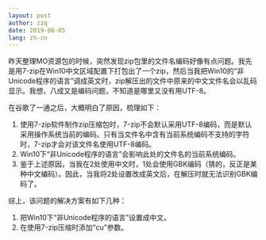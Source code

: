 ```yaml
---
layout: post
author: zzq
date: 2019-08-05
lang: zh-cn
---
```


昨天整理MO资源包的时候，突然发现zip包里的文件名编码好像有点问题。我先是用7-zip在Win10中文区域配置下打包出了一个zip，然后当我把Win10的“非Unicode程序的语言”调成英文时，zip解压出的文件中原来的中文文件名会以乱码显示。我想，八成又是编码问题，不知道是哪里又没有用UTF-8。

在谷歌了一通之后，大概明白了原因，梳理如下：
1. 使用7-zip软件制作zip压缩包时，7-zip不会默认采用UTF-8编码，而是默认采用操作系统当前的编码。只有当文件名中含有当前系统编码不支持的字符时，7-zip才会对该文件名使用UTF-8编码。
2. Win10下“非Unicode程序的语言”会影响此处的文件名的当前系统编码。
3. 鉴于上述原因，当我在2处使用中文时，1处会使用GBK编码（猜的，反正是某种中文编码）。因此，当我将2处设置改成英文后，在解压时就无法识别GBK编码了。

综上，该问题的解决方案有如下几种：
1. 把Win10下“非Unicode程序的语言”设置成中文。
2. 在使用7-zip压缩时添加“cu”参数。
